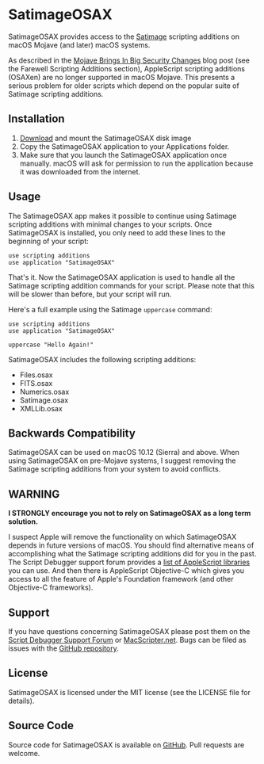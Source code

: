 # SatimageOSAX

SatimageOSAX provides access to the [Satimage](http://www.satimage.fr/software/en/downloads/downloads_companion_osaxen.html) scripting additions on macOS Mojave (and later) macOS systems.

As described in the [Mojave Brings In Big Security Changes](https://latenightsw.com/mojave-brings-in-big-security-changes/) blog post (see the Farewell Scripting Additions section), AppleScript scripting additions (OSAXen) are no longer supported in macOS Mojave.  This presents a serious problem for older scripts which depend on the popular suite of Satimage scripting additions.

## Installation

1. [Download](https://s3.amazonaws.com/latenightsw.com/SatimageOSAX1.0.dmg) and mount the SatimageOSAX disk image
2. Copy the SatimageOSAX application to your Applications folder.
3. Make sure that you launch the SatimageOSAX application once manually.  macOS will ask for permission to run the application because it was downloaded from the internet.

## Usage

The SatimageOSAX app makes it possible to continue using Satimage scripting additions with minimal changes to your scripts.  Once SatimageOSAX is installed, you only need to add these lines to the beginning of your script:

```
use scripting additions 
use application "SatimageOSAX"

```

That's it.  Now the SatimageOSAX application is used to handle all the Satimage scripting addition commands for your script.  Please note that this will be slower than before, but your script will run.

Here's a full example using the Satimage `uppercase` command:

```
use scripting additions
use application "SatimageOSAX"

uppercase "Hello Again!"
```

SatimageOSAX includes the following scripting additions:

- Files.osax
- FITS.osax
- Numerics.osax
- Satimage.osax
- XMLLib.osax

## Backwards Compatibility

SatimageOSAX can be used on macOS 10.12 (Sierra) and above.  When using SatimageOSAX on pre-Mojave systems, I suggest removing the Satimage scripting additions from your system to avoid conflicts.

## WARNING

**I STRONGLY encourage you not to rely on SatimageOSAX as a long term solution.**

I suspect Apple will remove the functionality on which SatimageOSAX depends in future versions of macOS.  You should find alternative means of accomplishing what the Satimage scripting additions did for you in the past.  The Script Debugger support forum provides a [list of AppleScript libraries](https://forum.latenightsw.com/t/documentation-links/1485) you can use.  And then there is AppleScript Objective-C which gives you access to all the feature of Apple's Foundation framework (and other Objective-C frameworks).

## Support

If you have questions concerning SatimageOSAX please post them on the [Script Debugger Support Forum](https://forum.latenightsw.com/c/applescript) or [MacScripter.net](http://MacScripter.net).  Bugs can be filed as issues with the [GitHub repository](https://github.com/alldritt/SatimageOSAX).

## License

SatimageOSAX is licensed under the MIT license (see the LICENSE file for details).

## Source Code

Source code for SatimageOSAX is available on [GitHub](https://github.com/alldritt/SatimageOSAX).  Pull requests are welcome.


